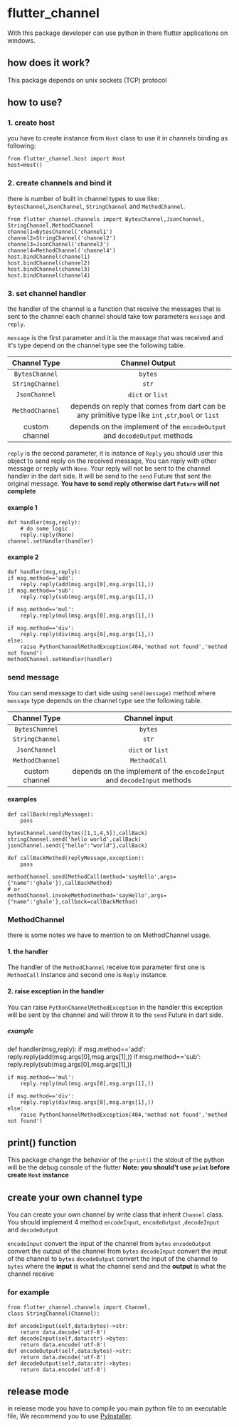# flutter_channel

With this package developer can use python in there flutter applications on windows.

## how does it work?

This package depends on unix sockets (TCP) protocol

## how to use?

### 1. create host

you have to create instance from `Host` class to use it in channels binding as following:

    from flutter_channel.host import Host
    host=Host()

### 2. create channels and bind it

there is number of built in channel types to use like:  `BytesChannel`,`JsonChannel`, `StringChannel` and `MethodChannel`.

    from flutter_channel.channels import BytesChannel,JsonChannel, StringChannel,MethodChannel
    channel1=BytesChannel('channel1')
    channel2=StringChannel('channel2')
    channel3=JsonChannel('channel3')
    channel4=MethodChannel('channel4')
    host.bindChannel(channel1)
    host.bindChannel(channel2)
    host.bindChannel(channel3)
    host.bindChannel(channel4)

### 3. set channel handler  

the handler of the channel is a function that receive the messages that is sent to the channel
each channel should take tow parameters `message` and `reply`.

`message`  is the first parameter and it is the massage that was received and it's type depend on the channel type see the following table.

| Channel Type | Channel Output |
|:---:|:---:|
| `BytesChannel` | `bytes` |
| `StringChannel` | `str` |
| `JsonChannel` | `dict` or `list` |
| `MethodChannel` | depends on reply that comes from dart can be any primitive type like `int` ,`str`,`bool` or `list`   |
| custom channel | depends on the implement of the `encodeOutput` and `decodeOutput` methods |

`reply` is the second parameter, it is instance of `Reply` you should user this object to send reply on the received message, You can reply with other message or reply with `None`.
Your reply will not be sent to the channel handler in the dart side. It will be send to the `send` Future that sent the original message.
**You have to send reply otherwise dart `Future` will not complete**

#### example 1

    def handler(msg,reply):
        # do some logic
        reply.reply(None)
    channel.setHandler(handler)

#### example 2

    def handler(msg,reply):
    if msg.method=='add':
        reply.reply(add(msg.args[0],msg.args[1],))
    if msg.method=='sub':
        reply.reply(sub(msg.args[0],msg.args[1],))

    if msg.method=='mul':
        reply.reply(mul(msg.args[0],msg.args[1],))

    if msg.method=='div':
        reply.reply(div(msg.args[0],msg.args[1],))
    else:
        raise PythonChannelMethodException(404,'method not found','method not found')
    methodChannel.setHandler(handler)

### send message

You can send message to dart side using `send(message)` method where `message` type depends on the channel type  see the following table.

| Channel Type | Channel input |
|:---:|:---:|
| `BytesChannel` | `bytes` |
| `StringChannel` | `str` |
| `JsonChannel` | `dict` or `list` |
| `MethodChannel` | `MethodCall` |
| custom channel | depends on the implement of the `encodeInput` and `decodeInput` methods |

#### examples

    def callBack(replyMessage):
        pass

    bytesChannel.send(bytes([1,1,4,5]),callBack)
    stringChannel.send('hello world',callBack)
    jsonChannel.send({"hello":"world"},callBack)

    def callBackMethod(replyMessage,exception):
        pass

    methodChannel.send(MethodCall(method='sayHello',args={"name":'ghale'}),callBackMethod)
    # or
    methodChannel.invokeMethod(method='sayHello',args={"name":'ghale'},callback=callBackMethod)

### MethodChannel

there is some notes we have to mention to on MethodChannel usage.

#### 1. the handler

The handler of the `MethodChannel` receive tow parameter first one is `MethodCall` instance and second one is `Reply` instance.

#### 2. raise exception in the handler

You can raise `PythonChannelMethodException` in the handler this exception will be sent by the channel and will throw it to the `send` Future in dart side.

##### example

def handler(msg,reply):
    if msg.method=='add':
        reply.reply(add(msg.args[0],msg.args[1],))
    if msg.method=='sub':
        reply.reply(sub(msg.args[0],msg.args[1],))

    if msg.method=='mul':
        reply.reply(mul(msg.args[0],msg.args[1],))

    if msg.method=='div':
        reply.reply(div(msg.args[0],msg.args[1],))
    else:
        raise PythonChannelMethodException(404,'method not found','method not found')

## print() function

This package change the behavior of the `print()` the stdout of the python will be the debug console of the flutter
**Note: you should't use `print` before create `Host` instance**

## create your own channel type

You can create your own channel by write class that inherit `Channel` class.
You should implement 4 method `encodeInput`, `encodeOutput` ,`decodeInput` and `decodeOutput`

`encodeInput` convert the input of the channel from `bytes`
`encodeOutput` convert the output of the channel from `bytes`
`decodeInput` convert the input of the channel to `bytes`
`decodeOutput` convert the input of the channel to `bytes`
where the **input** is what the channel send and the **output** is what the channel receive

### for example

    from flutter_channel.channels import Channel,
    class StringChannel(Channel):
    
    def encodeInput(self,data:bytes)->str: 
        return data.decode('utf-8')
    def decodeInput(self,data:str)->bytes: 
        return data.encode('utf-8')
    def encodeOutput(self,data:bytes)->str: 
        return data.decode('utf-8')
    def decodeOutput(self,data:str)->bytes: 
        return data.encode('utf-8')

## release mode

in release mode you have to compile you main python file to an executable file, We recommend you to use [PyInstaller](https://pypi.org/project/pyinstaller/).
